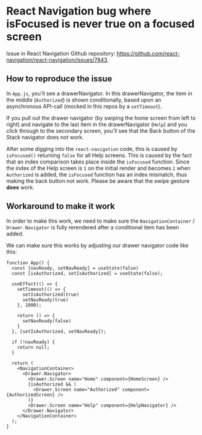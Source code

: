 # React Navigation bug where isFocused is never true on a focused screen

Issue in React Navigation Github repository: https://github.com/react-navigation/react-navigation/issues/7843.

## How to reproduce the issue

In `App.js`, you'll see a drawerNavigator. In this drawerNavigator, the item in the middle (`Authorized`) is shown conditionally, based upon an asynchronous API-call (mocked in this repos by a `setTimeout`).

If you pull out the drawer navigator (by swiping the home screen from left to right) and navigate to the last item in the drawerNavigator (`Help`) and you click through to the secondary screen, you'll see that the Back button of the Stack navigator does not work.

After some digging into the `react-navigation` code, this is caused by `isFocused()` returning `false` for all Help screens. This is caused by the fact that an index comparison takes place inside the `isFocused` function. Since the index of the Help screen is `1` on the initial render and becomes `2` when `Authorized` is added, the `isFocused` function has an index mismatch, thus making the back button not work. Please be aware that the swipe gesture **does** work.

## Workaround to make it work

In order to make this work, we need to make sure the `NavigationContainer` / `Drawer.Navigator` is fully rerendered after a conditional item has been added.

We can make sure this works by adjusting our drawer navigator code like this:

```
function App() {
  const [navReady, setNavReady] = useState(false)
  const [isAuthorized, setIsAuthorized] = useState(false);

  useEffect(() => {
    setTimeout(() => {
      setIsAuthorized(true)
      setNavReady(true)
    }, 1000);

    return () => {
      setNavReady(false)
    }
  }, [setIsAuthorized, setNavReady]);

  if (!navReady) {
    return null;
  }

  return (
    <NavigationContainer>
      <Drawer.Navigator>
        <Drawer.Screen name="Home" component={HomeScreen} />
        {isAuthorized && (
          <Drawer.Screen name="Authorized" component={AuthorizedScreen} />
        )}
        <Drawer.Screen name="Help" component={HelpNavigator} />
      </Drawer.Navigator>
    </NavigationContainer>
  );
}
```

